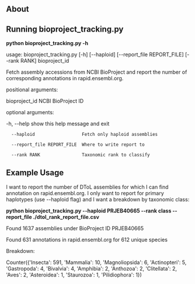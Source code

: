 #

## About


## Running bioproject_tracking.py

**python bioproject_tracking.py  -h**

usage: bioproject_tracking.py [-h] [--haploid] [--report_file REPORT_FILE] [--rank RANK] bioproject_id

Fetch assembly accessions from NCBI BioProject and report the number of corresponding annotations in rapid.ensembl.org.

positional arguments:

  bioproject_id         NCBI BioProject ID

optional arguments:

  -h, --help                     show this help message and exit

      --haploid                  Fetch only haploid assemblies

      --report_file REPORT_FILE  Where to write report to

      --rank RANK                Taxonomic rank to classify

## Example Usage

I want to report the number of DToL assemblies for which I can find annotation on rapid.ensembl.org. I only want to report for primary haplotypes (use --haploid flag) and I want a breakdown by taxonomic class:

**python bioproject_tracking.py --haploid PRJEB40665 --rank class --report_file ./dtol_rank_report_file.csv**

Found 1637 assemblies under BioProject ID PRJEB40665

Found 631 annotations in rapid.ensembl.org for 612 unique species

Breakdown:

Counter({'Insecta': 591, 'Mammalia': 10, 'Magnoliopsida': 6, 'Actinopteri': 5, 'Gastropoda': 4, 'Bivalvia': 4, 'Amphibia': 2, 'Anthozoa': 2, 'Clitellata': 2, 'Aves': 2, 'Asteroidea': 1, 'Staurozoa': 1, 'Pilidiophora': 1})